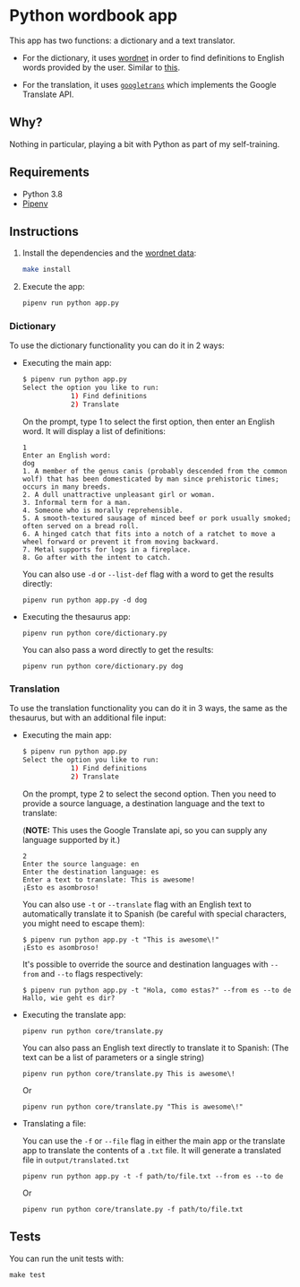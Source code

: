 # Python wordbook app

This app has two functions: a dictionary and a text translator.

- For the dictionary, it uses [wordnet](https://www.nltk.org/howto/wordnet.html) in order to find definitions to English words provided by the user. Similar to [this](http://wordnetweb.princeton.edu/perl/webwn).

- For the translation, it uses [`googletrans`](https://pypi.org/project/googletrans/) which implements the Google Translate API.

## Why?
Nothing in particular, playing a bit with Python as part of my self-training.

## Requirements
- Python 3.8
- [Pipenv](https://pypi.org/project/pipenv/)

## Instructions
1. Install the dependencies and the [wordnet data](https://www.nltk.org/data.html):

    ```bash
    make install
    ```

1. Execute the app:

    ```bash
    pipenv run python app.py
    ```

### Dictionary
To use the dictionary functionality you can do it in 2 ways:

- Executing the main app:

    ```bash
    $ pipenv run python app.py
    Select the option you like to run:
                1) Find definitions
                2) Translate
    ```
    On the prompt, type 1 to select the first option, then enter an English word. It will display a list of definitions:
    ```
    1
    Enter an English word:
    dog
    1. A member of the genus canis (probably descended from the common wolf) that has been domesticated by man since prehistoric times; occurs in many breeds.
    2. A dull unattractive unpleasant girl or woman.
    3. Informal term for a man.
    4. Someone who is morally reprehensible.
    5. A smooth-textured sausage of minced beef or pork usually smoked; often served on a bread roll.
    6. A hinged catch that fits into a notch of a ratchet to move a wheel forward or prevent it from moving backward.
    7. Metal supports for logs in a fireplace.
    8. Go after with the intent to catch.
    ```
    You can also use `-d` or `--list-def` flag with a word to get the results directly:
    ```
    pipenv run python app.py -d dog
    ```

- Executing the thesaurus app:
    ```
    pipenv run python core/dictionary.py
    ```
    You can also pass a word directly to get the results:
    ```
    pipenv run python core/dictionary.py dog
    ```

### Translation
To use the translation functionality you can do it in 3 ways, the same as the thesaurus, but with an additional file input:

- Executing the main app:

    ```bash
    $ pipenv run python app.py
    Select the option you like to run:
                1) Find definitions
                2) Translate
    ```
    On the prompt, type 2 to select the second option. Then you need to provide a source language, a destination language and the text to translate:
    
    (**NOTE:** This uses the Google Translate api, so you can supply any language supported by it.)
    ```
    2
    Enter the source language: en
    Enter the destination language: es
    Enter a text to translate: This is awesome!
    ¡Esto es asombroso!
    ```
    You can also use `-t` or `--translate` flag with an English text to automatically translate it to Spanish (be careful with special characters, you might need to escape them):
    ```
    $ pipenv run python app.py -t "This is awesome\!"
    ¡Esto es asombroso!
    ```
    It's possible to override the source and destination languages with `--from` and `--to` flags respectively:
    ```
    $ pipenv run python app.py -t "Hola, como estas?" --from es --to de
    Hallo, wie geht es dir?
    ```

- Executing the translate app:
    ```
    pipenv run python core/translate.py
    ```
    You can also pass an English text directly to translate it to Spanish:
    (The text can be a list of parameters or a single string)
    ```
    pipenv run python core/translate.py This is awesome\!
    ```
    Or
    ```
    pipenv run python core/translate.py "This is awesome\!"
    ```

- Translating a file:

    You can use the `-f` or `--file` flag in either the main app or the translate app to translate the contents of a `.txt` file. It will generate a translated file in `output/translated.txt`
    ```
    pipenv run python app.py -t -f path/to/file.txt --from es --to de
    ```
    Or
    ```
    pipenv run python core/translate.py -f path/to/file.txt
    ```

## Tests
You can run the unit tests with:
```
make test
```
